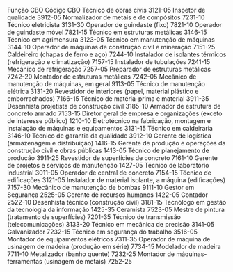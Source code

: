 Função CBO Código CBO
Técnico de obras civis 3121-05
Inspetor de qualidade 3912-05
Normalizador de metais e de compósitos 7231-10
Técnico eletricista 3131-30
Operador de guindaste (fixo) 7821-10
Operador de guindaste móvel 7821-15
Técnico em estruturas metálicas 3146-15
Técnico em agrimensura 3123-05
Técnico em manutenção de máquinas 3144-10
Operador de máquinas de construção civil e mineração 7151-25
Caldeireiro (chapas de ferro e aço) 7244-10
Instalador de isolantes térmicos (refrigeração e climatização) 7157-15
Instalador de tubulações 7241-15
Mecânico de refrigeração 7257-05
Preparador de estruturas metálicas 7242-20
Montador de estruturas metálicas 7242-05
Mecânico de manutenção de máquinas, em geral 9113-05
Técnico de manutenção elétrica 3131-20
Revestidor de interiores (papel, material plástico e emborrachados) 7166-15
Técnico de matéria-prima e material 3911-35
Desenhista projetista de construção civil 3185-10
Armador de estrutura de concreto armado 7153-15
Diretor geral de empresa e organizações (exceto de interesse público) 1210-10
Eletrotécnico na fabricação, montagem e instalação de máquinas e equipamentos 3131-15
Técnico em caldeiraria 3146-10
Técnico de garantia da qualidade 3912-10
Gerente de logística (armazenagem e distribuição) 1416-15
Gerente de produção e operações da construção civil e obras públicas 1413-05
Técnico de planejamento de produção 3911-25
Revestidor de superfícies de concreto 7161-10
Gerente de projetos e serviços de manutenção 1427-05
Técnico de laboratório industrial 3011-05
Operador de central de concreto 7154-15
Técnico de edificações 3121-05
Instalador de material isolante, a máquina (edificações) 7157-30
Mecânico de manutenção de bombas 9111-10
Gestor em Segurança 2525-05
Gerente de recursos humanos 1422-05
Contador 2522-10
Desenhista técnico (construção civil) 3181-15
Tecnólogo em gestão da tecnologia da informação 1425-35
Ceramista 7523-05
Mestre de pintura (tratamento de superfícies) 7201-35
Técnico de transmissão (telecomunicações) 3133-20
Técnico em mecânica de precisão 3141-05
Galvanizador 7232-15
Técnico em segurança do trabalho 3516-05
Montador de equipamentos elétricos 7311-35
Operador de máquina de usinagem de madeira (produção em série) 7734-15
Modelador de madeira 7711-10
Metalizador (banho quente) 7232-25
Montador de máquinas-ferramentas (usinagem de metais) 7252-25
